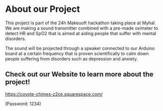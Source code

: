 # About our Project

This project is part of the 24h Makeuoft hackathon taking place at Myhal.
We are making a sound transmitter combined with a pre-made oximeter to detect 
HR and SpO2 that is aimed at aiding people that suffer with mental disorders.

The sound will be projected through a speaker connected to our Arduino board
at a certain frequency that is proven scientifically to calm down people suffering from disorders such as depression and anxiety.

## Check out our Website to learn more about the project!
https://coyote-chimes-z2ce.squarespace.com/

(Password: 1234)
